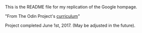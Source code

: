 This is the README file for my replication of the Google hompage.

"From The Odin Project's [curriculum](http://www.theodinproject.com/web-development-101/html-css)"

Project completed June 1st,  2017.  (May be adjusted in the future).